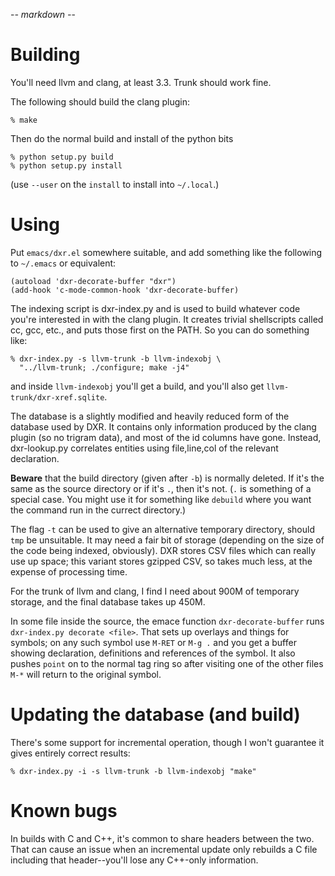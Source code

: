 -*- markdown -*-

# Building #

You'll need llvm and clang, at least 3.3.  Trunk should work fine.

The following should build the clang plugin:

    % make

Then do the normal build and install of the python bits

    % python setup.py build
    % python setup.py install

(use `--user` on the `install` to install into `~/.local`.)

# Using #

Put `emacs/dxr.el` somewhere suitable, and add something like the
following to `~/.emacs` or equivalent:

    (autoload 'dxr-decorate-buffer "dxr")
	(add-hook 'c-mode-common-hook 'dxr-decorate-buffer)

The indexing script is dxr-index.py and is used to build whatever code
you're interested in with the clang plugin.  It creates trivial
shellscripts called cc, gcc, etc., and puts those first on the PATH.
So you can do something like:

    % dxr-index.py -s llvm-trunk -b llvm-indexobj \
      "../llvm-trunk; ./configure; make -j4"

and inside `llvm-indexobj` you'll get a build, and you'll also get
`llvm-trunk/dxr-xref.sqlite`.

The database is a slightly modified and heavily reduced form of the
database used by DXR.  It contains only information produced by the
clang plugin (so no trigram data), and most of the id columns have
gone.  Instead, dxr-lookup.py correlates entities using file,line,col
of the relevant declaration.

**Beware** that the build directory (given after `-b`) is normally
deleted.  If it's the same as the source directory or if it's `.`,
then it's not.  (`.` is something of a special case.  You might use it
for something like `debuild` where you want the command run in the
currect directory.)

The flag `-t` can be used to give an alternative temporary directory,
should `tmp` be unsuitable.  It may need a fair bit of storage
(depending on the size of the code being indexed, obviously).  DXR
stores CSV files which can really use up space; this variant stores
gzipped CSV, so takes much less, at the expense of processing time.

For the trunk of llvm and clang, I find I need about 900M of temporary
storage, and the final database takes up 450M.

In some file inside the source, the emace function
`dxr-decorate-buffer` runs `dxr-index.py decorate <file>`.  That sets
up overlays and things for symbols; on any such symbol use `M-RET` or
`M-g .` and you get a buffer showing declaration, definitions and
references of the symbol.  It also pushes `point` on to the normal tag
ring so after visiting one of the other files `M-*` will return to the
original symbol.

# Updating the database (and build) #

There's some support for incremental operation, though I won't
guarantee it gives entirely correct results:

    % dxr-index.py -i -s llvm-trunk -b llvm-indexobj "make"

# Known bugs #

In builds with C and C++, it's common to share headers between the
two.  That can cause an issue when an incremental update only rebuilds
a C file including that header--you'll lose any C++-only information.
